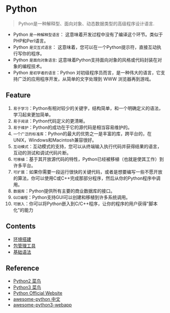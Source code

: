 # Python

> Python是一种解释型、面向对象、动态数据类型的高级程序设计语言.

- Python `是一种解释型语言`： 这意味着开发过程中没有了编译这个环节。类似于PHP和Perl语言。
- Python `是交互式语言`： 这意味着，您可以在一个Python提示符，直接互动执行写你的程序。
- Python `是面向对象语言`: 这意味着Python支持面向对象的风格或代码封装在对象的编程技术。
- Python `是初学者的语言`：Python 对初级程序员而言，是一种伟大的语言，它支持广泛的应用程序开发，从简单的文字处理到 WWW 浏览器再到游戏。

## Feature

1. `易于学习`：Python有相对较少的关键字，结构简单，和一个明确定义的语法，学习起来更加简单。  
2. `易于阅读`：Python代码定义的更清晰。  
3. `易于维护`：Python的成功在于它的源代码是相当容易维护的。  
4. `一个广泛的标准库`：Python的最大的优势之一是丰富的库，跨平台的，在UNIX，Windows和Macintosh兼容很好。  
5. `互动模式`：互动模式的支持，您可以从终端输入执行代码并获得结果的语言，互动的测试和调试代码片断。  
6. `可移植`：基于其开放源代码的特性，Python已经被移植（也就是使其工作）到许多平台。  
7. `可扩展`：如果你需要一段运行很快的关键代码，或者是想要编写一些不愿开放的算法，你可以使用C或C++完成那部分程序，然后从你的Python程序中调用。  
8. `数据库`：Python提供所有主要的商业数据库的接口。  
9. `GUI编程`：Python支持GUI可以创建和移植到许多系统调用。  
10. `可嵌入`：你可以将Python嵌入到C/C++程序，让你的程序的用户获得"脚本化"的能力  

## Contents

- [环境搭建](./environmental-construction.md)
- [包管理工具](./pip.md)
- [基础语法](./basic-syntax.md)

## Reference

- [Python2 菜鸟](http://www.runoob.com/python/python-tutorial.html)
- [Python3 菜鸟](http://www.runoob.com/python3/python3-tutorial.html)
- [Python Official Website](https://www.python.org/)
- [awesome-python 中文](https://github.com/jobbole/awesome-python-cn)
- [awesome-python3-webapp](https://github.com/michaelliao/awesome-python3-webapp)
